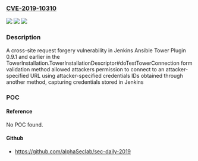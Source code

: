 ### [CVE-2019-10310](https://cve.mitre.org/cgi-bin/cvename.cgi?name=CVE-2019-10310)
![](https://img.shields.io/static/v1?label=Product&message=Jenkins%20Ansible%20Tower%20Plugin&color=blue)
![](https://img.shields.io/static/v1?label=Version&message=n%2Fa&color=blue)
![](https://img.shields.io/static/v1?label=Vulnerability&message=CWE-352&color=brighgreen)

### Description

A cross-site request forgery vulnerability in Jenkins Ansible Tower Plugin 0.9.1 and earlier in the TowerInstallation.TowerInstallationDescriptor#doTestTowerConnection form validation method allowed attackers permission to connect to an attacker-specified URL using attacker-specified credentials IDs obtained through another method, capturing credentials stored in Jenkins

### POC

#### Reference
No POC found.

#### Github
- https://github.com/alphaSeclab/sec-daily-2019


